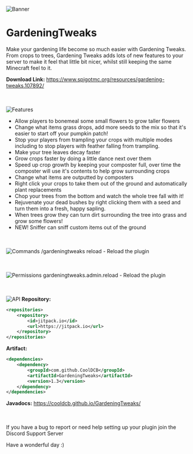 ![Banner](https://imgur.com/lCyzngG.png)
# GardeningTweaks
Make your gardening life become so much easier with Gardening Tweaks. From crops to trees, Gardening Tweaks adds lots of new features to your server to make it feel that little bit nicer, whilst still keeping the same Minecraft feel to it.

**Download Link:** https://www.spigotmc.org/resources/gardening-tweaks.107892/


<br/><br/>
![Features](https://imgur.com/mDGUKbj.png)
- Allow players to bonemeal some small flowers to grow taller flowers
- Change what items grass drops, add more seeds to the mix so that it's easier to start off your pumpkin patch!
- Stop your players from trampling your crops with multiple modes including to stop players with feather falling from trampling.
- Make your tree leaves decay faster
- Grow crops faster by doing a little dance next over them
- Speed up crop growth by keeping your composter full, over time the composter will use it's contents to help grow surrounding crops
- Change what items are outputted by composters
- Right click your crops to take them out of the ground and automatically plant replacements
- Chop your trees from the bottom and watch the whole tree fall with it!
- Rejuvenate your dead bushes by right clicking them with a seed and turn them into a fresh, happy sapling.
- When trees grow they can turn dirt surrounding the tree into grass and grow some flowers!
- NEW! Sniffer can sniff custom items out of the ground

<br/><br/>
![Commands](https://imgur.com/g1qjQCI.png)
/gardeningtweaks reload - Reload the plugin

<br/><br/>
![Permissions](https://imgur.com/iZ53of5.png)
gardeningtweaks.admin.reload - Reload the plugin

<br/><br/>
![API](https://i.imgur.com/BdF7AGF.png)
**Repository:**
```xml
<repositories>
    <repository>
        <id>jitpack.io</id>
        <url>https://jitpack.io</url>
    </repository>
</repositories>
```
**Artifact:**
```xml
<dependencies>
    <dependency>
        <groupId>com.github.CoolDCB</groupId>
        <artifactId>GardeningTweaks</artifactId>
        <version>1.3</version>
    </dependency>
</dependencies>
```
**Javadocs:** https://cooldcb.github.io/GardeningTweaks/

<br/><br/>
If you have a bug to report or need help setting up your plugin join the Discord Support Server

Have a wonderful day :)
